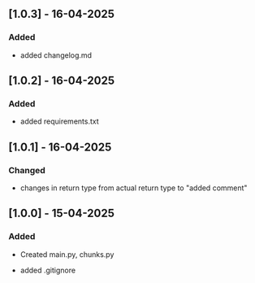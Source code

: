 ## [1.0.3] - 16-04-2025

### Added

- added changelog.md


## [1.0.2] - 16-04-2025

### Added

- added requirements.txt

## [1.0.1] - 16-04-2025

### Changed

- changes in return type from actual return type to "added comment"


## [1.0.0] - 15-04-2025

### Added 

- Created main.py, chunks.py

- added .gitignore